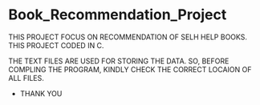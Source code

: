 # Book_Recommendation_Project
THIS PROJECT FOCUS ON RECOMMENDATION OF SELH HELP BOOKS.
THIS PROJECT CODED IN C.

THE TEXT FILES ARE USED FOR STORING THE DATA. 
SO, BEFORE COMPLING THE PROGRAM, KINDLY CHECK THE CORRECT LOCAION OF ALL FILES.

- THANK YOU
